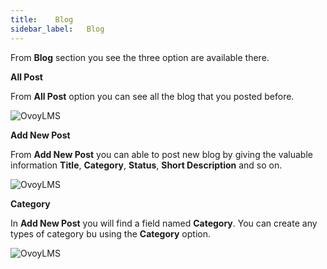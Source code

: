 ```yaml
---
title:    Blog
sidebar_label:   Blog
---
```


From **Blog** section you see the three option are available there.

**All Post**

From **All Post** option you can see all the blog that you posted before.

![OvoyLMS](/assets/ovoy/Header_Content.png)

**Add New Post**

From **Add New Post** you can able to post new blog by giving the valuable information **Title**, **Category**, **Status**, **Short Description** and so on.

![OvoyLMS](/assets/ovoy/Header_Content.png)

**Category**

In **Add New Post** you will find a field named **Category**. You can create any types of category bu using the **Category** option.

![OvoyLMS](/assets/ovoy/Header_Content.png)